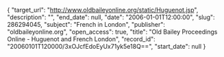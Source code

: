 {
  "target_url": "http://www.oldbaileyonline.org/static/Huguenot.jsp", 
  "description": "", 
  "end_date": null, 
  "date": "2006-01-01T12:00:00", 
  "slug": 286294045, 
  "subject": "French in London", 
  "publisher": "oldbaileyonline.org", 
  "open_access": true, 
  "title": "Old Bailey Proceedings Online - Huguenot and French London", 
  "record_id": "20060101T120000/3xOJcfEdoEyUx71yk5e18Q==", 
  "start_date": null
}

